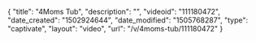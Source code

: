 {
    "title": "4Moms Tub",
    "description": "",
    "videoid": "111180472",
    "date_created": "1502924644",
    "date_modified": "1505768287",
    "type": "captivate",
    "layout": "video",
    "url": "\/v\/4moms-tub\/111180472"
}